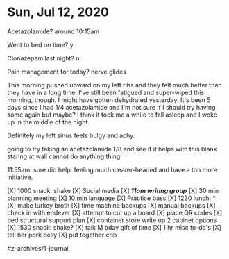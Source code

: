 # Sun, Jul 12, 2020
Acetazolamide? around 10:15am

Went to bed on time? y

Clonazepam last night? n

Pain management for today? nerve glides

This morning pushed upward on my left ribs and they felt much better than they have in a long time. I've still been fatigued and super-wiped this morning, though. I might have gotten dehydrated yesterday. It's been 5 days since I had 1/4 acetazolamide and I'm not sure if I should try having some again but maybe? I think it took me a while to fall asleep and I woke up in the middle of the night. 

Definitely my left sinus feels bulgy and achy. 

going to try taking an acetazolamide 1/8 and see if it helps with this blank staring at wall cannot do anything thing. 

11:55am: sure did help. feeling much clearer-headed and have a ton more initiative. 

[X] 1000 snack: shake
[X] Social media
[X] ***11am writing group***
[X] 30 min planning meeting
[X] 10 min language
[X] Practice bass
[X] 1230 lunch: *
[X] make turkey broth
[X] time machine backups
[X] manual backups
[X] check in with endever
[X] attempt to cut up a board
[X] place QR codes
[X] bed structural support plan
[X] container store write up 2 cabinet options
[X] 1530 snack: shake?
[X] talk M bday gift of time
[X] 1 hr misc to-do's
[X] tell her pork belly
[X] put together crib


#z-archives/1-journal